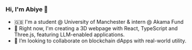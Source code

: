 ### Hi, I'm Abiye 👋

- 🇬🇧 I'm a student @ University of Manchester & intern @ Akama Fund
- 🔭 Right now, I'm creating a 3D webpage with React, TypeScript and Three.js, featuring LLM-enabled applications.
- 👯 I’m looking to collaborate on blockchain dApps with real-world utility.

<!--
**abiyeamachree/abiyeamachree** is a ✨ _special_ ✨ repository because its `README.md` (this file) appears on your GitHub profile.

Here are some ideas to get you started:

- 🔭 I’m currently working on ...
- 🌱 I’m currently learning ...
- 👯 I’m looking to collaborate on ...
- 🤔 I’m looking for help with ...
- 💬 Ask me about ...
- 📫 How to reach me: ...
- 😄 Pronouns: ...
- ⚡ Fun fact: ...
-->
